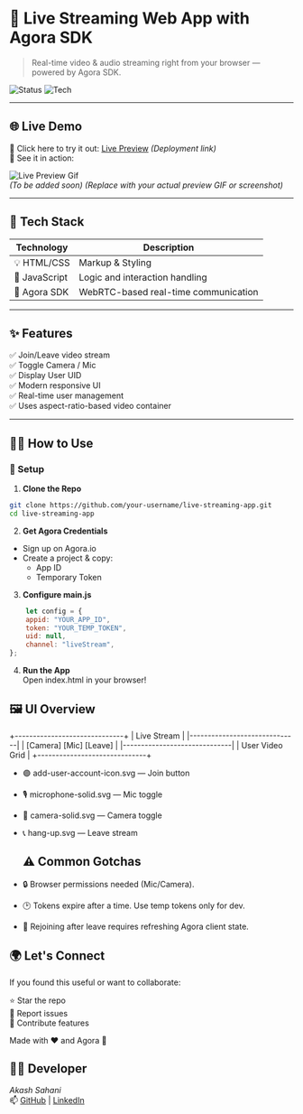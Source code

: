 # 🎥 Live Streaming Web App with Agora SDK

> Real-time video & audio streaming right from your browser — powered by Agora SDK.

![Status](https://img.shields.io/badge/Live-Working-brightgreen?style=flat-square)
![Tech](https://img.shields.io/badge/Built%20with-JS%20%7C%20Agora%20SDK%20%7C%20HTML%2FCSS-orange?style=flat-square)

---

## 🌐 Live Demo

🚀 Click here to try it out: [Live Preview](#) *(Deployment link)*  
📸 See it in action:

![Live Preview Gif](https://media.giphy.com/media/3o7abldj0b3rxrZUxW/giphy.gif)  
*(To be added soon) (Replace with your actual preview GIF or screenshot)*

---

## 🧰 Tech Stack

| Technology   | Description                         |
|--------------|-------------------------------------|
| 💡 HTML/CSS  | Markup & Styling                    |
| 🧠 JavaScript| Logic and interaction handling      |
| 📡 Agora SDK | WebRTC-based real-time communication|

---

## ✨ Features

✅ Join/Leave video stream  
✅ Toggle Camera / Mic  
✅ Display User UID  
✅ Modern responsive UI  
✅ Real-time user management  
✅ Uses aspect-ratio-based video container  

---

## 🧑‍🏫 How to Use

### 🔧 Setup

1. **Clone the Repo**

```bash
git clone https://github.com/your-username/live-streaming-app.git
cd live-streaming-app
```
2. **Get Agora Credentials**  
- Sign up on Agora.io  
- Create a project & copy:  
  - App ID  
  - Temporary Token  
3. **Configure main.js**
```js
    let config = {
    appid: "YOUR_APP_ID",
    token: "YOUR_TEMP_TOKEN",
    uid: null,
    channel: "liveStream",
};
```
4. **Run the App**    
Open index.html in your browser!
 ## 🖼️ UI Overview
+------------------------------+
|         Live Stream          |
|------------------------------|
|  [Camera] [Mic] [Leave]      |
|------------------------------|
|    User Video Grid           |
+------------------------------+

- 🟣 add-user-account-icon.svg — Join button

- 🎙️ microphone-solid.svg — Mic toggle

- 🎥 camera-solid.svg — Camera toggle

- 📞 hang-up.svg — Leave stream

  ## ⚠️ Common Gotchas
- 🔒 Browser permissions needed (Mic/Camera).

- 🕑 Tokens expire after a time. Use temp tokens only for dev.

- 🔁 Rejoining after leave requires refreshing Agora client state.

## 🌍 Let's Connect
If you found this useful or want to collaborate:  

⭐ Star the repo  
🐛 Report issues  
🚀 Contribute features  

Made with ❤️ and Agora 🎥  

## 🧑‍💻 Developer  
*Akash Sahani*  
📫 [GitHub](https://github.com/Akash-Sahani18) | [LinkedIn](https://www.linkedin.com/in/akash-sahani-440147243)
